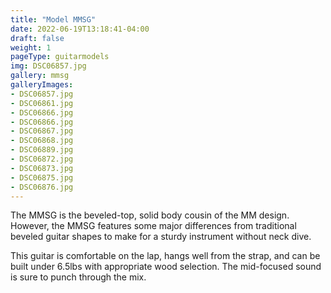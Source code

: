 ```yaml
---
title: "Model MMSG"
date: 2022-06-19T13:18:41-04:00
draft: false
weight: 1
pageType: guitarmodels
img: DSC06857.jpg
gallery: mmsg
galleryImages:
- DSC06857.jpg
- DSC06861.jpg
- DSC06866.jpg
- DSC06866.jpg
- DSC06867.jpg
- DSC06868.jpg
- DSC06889.jpg
- DSC06872.jpg
- DSC06873.jpg
- DSC06875.jpg
- DSC06876.jpg
---
```


The MMSG is the beveled-top, solid body cousin of the MM design. However, the MMSG features some major differences from traditional beveled guitar shapes to make for a sturdy instrument without neck dive. 

This guitar is comfortable on the lap, hangs well from the strap, and can be built under 6.5lbs with appropriate wood selection. The mid-focused sound is sure to punch through the mix. 